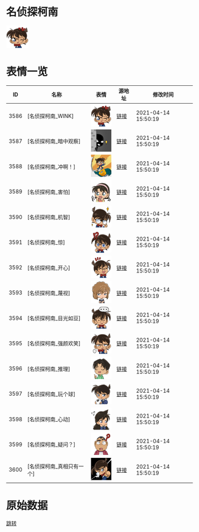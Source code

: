 # 名侦探柯南

<img src="./cover.png" height="60" alt="cover" />

# 表情一览

|ID|名称|表情|源地址|修改时间|
|----|----|----|----|----|
|3586|[名侦探柯南_WINK]|<img src="./pic/003586_%5B名侦探柯南_WINK%5D.png" height="60" alt="WINK"/>|[链接](http://i0.hdslb.com/bfs/emote/3852fc8895982feb384a9951c2cd8747395f8267.png)|2021-04-14 15:50:19|
|3587|[名侦探柯南_暗中观察]|<img src="./pic/003587_%5B名侦探柯南_暗中观察%5D.png" height="60" alt="暗中观察"/>|[链接](http://i0.hdslb.com/bfs/emote/3b20a15207cbbc9bd41e7820d53a4732a0ca5d6a.png)|2021-04-14 15:50:19|
|3588|[名侦探柯南_冲啊！]|<img src="./pic/003588_%5B名侦探柯南_冲啊！%5D.png" height="60" alt="冲啊！"/>|[链接](http://i0.hdslb.com/bfs/emote/a42b4a443d1440454cc36cf1d51fcad68919ee5f.png)|2021-04-14 15:50:19|
|3589|[名侦探柯南_害怕]|<img src="./pic/003589_%5B名侦探柯南_害怕%5D.png" height="60" alt="害怕"/>|[链接](http://i0.hdslb.com/bfs/emote/cd8eb5d53bf58b644416b574218b2d3dbc34de10.png)|2021-04-14 15:50:19|
|3590|[名侦探柯南_机智]|<img src="./pic/003590_%5B名侦探柯南_机智%5D.png" height="60" alt="机智"/>|[链接](http://i0.hdslb.com/bfs/emote/0378de368604c7c6bbf4ce50d3828841c60ccb65.png)|2021-04-14 15:50:19|
|3591|[名侦探柯南_惊]|<img src="./pic/003591_%5B名侦探柯南_惊%5D.png" height="60" alt="惊"/>|[链接](http://i0.hdslb.com/bfs/emote/f16deb580aa5a732fed47b9102a1c6df2e6ecdad.png)|2021-04-14 15:50:19|
|3592|[名侦探柯南_开心]|<img src="./pic/003592_%5B名侦探柯南_开心%5D.png" height="60" alt="开心"/>|[链接](http://i0.hdslb.com/bfs/emote/d47bc057088d543f84c40d7092787af710b55cfc.png)|2021-04-14 15:50:19|
|3593|[名侦探柯南_蔑视]|<img src="./pic/003593_%5B名侦探柯南_蔑视%5D.png" height="60" alt="蔑视"/>|[链接](http://i0.hdslb.com/bfs/emote/2f3764f832ca2e857daa61318de9d07a799b4ef2.png)|2021-04-14 15:50:19|
|3594|[名侦探柯南_目光如豆]|<img src="./pic/003594_%5B名侦探柯南_目光如豆%5D.png" height="60" alt="目光如豆"/>|[链接](http://i0.hdslb.com/bfs/emote/7c8c424eb6fc961fd12082020b537d0b02ade2f6.png)|2021-04-14 15:50:19|
|3595|[名侦探柯南_强颜欢笑]|<img src="./pic/003595_%5B名侦探柯南_强颜欢笑%5D.png" height="60" alt="强颜欢笑"/>|[链接](http://i0.hdslb.com/bfs/emote/fa8cbf3fc0e7bb572d16ea05a336d6afe7627d93.png)|2021-04-14 15:50:19|
|3596|[名侦探柯南_推理]|<img src="./pic/003596_%5B名侦探柯南_推理%5D.png" height="60" alt="推理"/>|[链接](http://i0.hdslb.com/bfs/emote/3e83a932bf4eec0f9e1b438d0d0dbeb379f403da.png)|2021-04-14 15:50:19|
|3597|[名侦探柯南_玩个球]|<img src="./pic/003597_%5B名侦探柯南_玩个球%5D.png" height="60" alt="玩个球"/>|[链接](http://i0.hdslb.com/bfs/emote/0f460dd32e653c0c93f68ecf02e1f02c41bbf57e.png)|2021-04-14 15:50:19|
|3598|[名侦探柯南_心动]|<img src="./pic/003598_%5B名侦探柯南_心动%5D.png" height="60" alt="心动"/>|[链接](http://i0.hdslb.com/bfs/emote/1ea1df30ce634ff1467297c99e3077c49c0f87a3.png)|2021-04-14 15:50:19|
|3599|[名侦探柯南_疑问？]|<img src="./pic/003599_%5B名侦探柯南_疑问？%5D.png" height="60" alt="疑问？"/>|[链接](http://i0.hdslb.com/bfs/emote/dfae0b799e6d3a5091ecc626f6c31a7e9961aad3.png)|2021-04-14 15:50:19|
|3600|[名侦探柯南_真相只有一个]|<img src="./pic/003600_%5B名侦探柯南_真相只有一个%5D.png" height="60" alt="真相只有一个"/>|[链接](http://i0.hdslb.com/bfs/emote/6fc4d3942c6f0147122eda1e351d97e649049b1d.png)|2021-04-14 15:50:19|

# 原始数据

[跳转](./raw.json)

